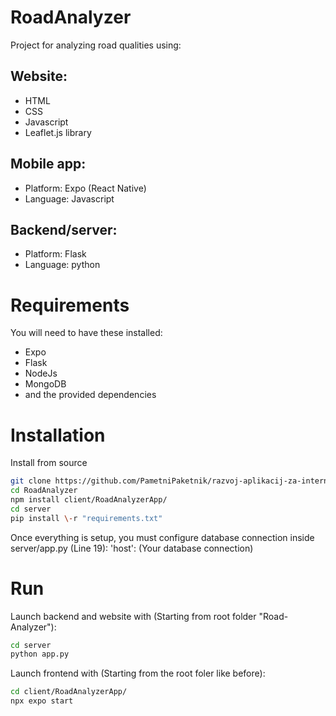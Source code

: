 # RoadAnalyzer
Project for analyzing road qualities using:
<h2> Website: </h2> 
<ul>
    <li>HTML</li>
    <li>CSS</li>
    <li>Javascript</li>
    <li>Leaflet.js library</li>
</ul>

<h2> Mobile app: </h2> 
<ul>
    <li>Platform: Expo (React Native)</li>
    <li>Language: Javascript</li>
</ul>

<h2> Backend/server: </h2> 
<ul>
    <li>Platform: Flask</li>
    <li>Language: python</li>
</ul>


# Requirements

You will need to have these installed:
- Expo
- Flask
- NodeJs
- MongoDB
- and the provided dependencies

# Installation

Install from source
```bash
git clone https://github.com/PametniPaketnik/razvoj-aplikacij-za-internet
cd RoadAnalyzer
npm install client/RoadAnalyzerApp/
cd server
pip install \-r "requirements.txt"

```

Once everything is setup, you must configure database connection inside server/app.py (Line 19):
'host': (Your database connection)

# Run

Launch backend and website with (Starting from root folder "Road-Analyzer"):
```bash
cd server
python app.py
```

Launch frontend with (Starting from the root foler like before):
```bash
cd client/RoadAnalyzerApp/
npx expo start
```